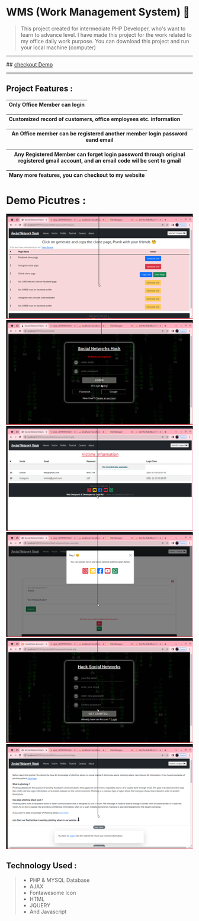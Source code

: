 # WMS (Work Management System) 🥇
> This project created for intermediate PHP Developer, who's want to learn to advance level. I have made this project for the work related to my office daily work purpose.
> You can download this project and run your local machine (computer)
<hr>
## <a href="http://coding.great-site.net/shiva/member/login.php" target='blank'> checkout Demo </a>
<hr>

## Project Features :
| Only Office Member can login|
| ------------- |

| Customized record of customers, office employees etc. information |
| ------------- |

| An Office member can be registered another member login password eand email |
| ------------- |

| Any Registered Member can forget login password through original registered gmail account, and an email code wil be sent to gmail  |
| ------------- |

|  Many more features, you can checkout to my website|
| ------------- |

# Demo Picutres :
<img src="https://github.com/dontKnew/SNH/blob/main/images/githubImage/loggedHomePage.png"/>
<img src="https://github.com/dontKnew/SNH/blob/main/images/githubImage/loginpage.png"/>
<img src="https://github.com/dontKnew/SNH/blob/main/images/githubImage/victimpage.png"/>
<img src="https://github.com/dontKnew/SNH/blob/main/images/githubImage/contactpage.png"/>
<img src="https://github.com/dontKnew/SNH/blob/main/images/githubImage/createaccount.png"/>
<img src="https://github.com/dontKnew/SNH/blob/main/images/githubImage/toutrialpage.png"/>

## Technology Used :
> * PHP & MYSQL Database
> * AJAX
> * Fontawesome Icon
> * HTML
> * JQUERY
> * And Javascript
